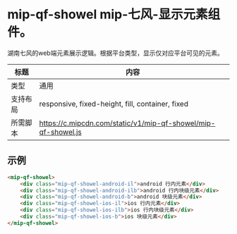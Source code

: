 # mip-qf-showel mip-七风-显示元素组件。

湖南七风的web端元素展示逻辑。根据平台类型，显示仅对应平台可见的元素。

标题|内容
----|----
类型|通用
支持布局|responsive, fixed-height, fill, container, fixed
所需脚本|https://c.mipcdn.com/static/v1/mip-qf-showel/mip-qf-showel.js

## 示例

```html
<mip-qf-showel>
    <div class="mip-qf-showel-android-il">android 行内元素</div>
    <div class="mip-qf-showel-android-ilb">android 行内块级元素</div>
    <div class="mip-qf-showel-android-b">android 块级元素</div>
    <div class="mip-qf-showel-ios-il">ios 行内元素</div>
    <div class="mip-qf-showel-ios-ilb">ios 行内块级元素</div>
    <div class="mip-qf-showel-ios-b">ios 块级元素</div>
</mip-qf-showel>
```
